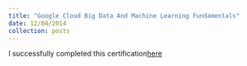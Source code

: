 ```yaml
---
title: "Google Cloud Big Data And Machine Learning Fundamentals"
date: 12/04/2014
collection: posts
---
```


I successfully completed this certification[here](https://www.cloudskillsboost.google/public_profiles/d6d99eb8-26ca-447c-8b05-1b8bbd4e97b3/badges/9769738?utm_medium=social&utm_source=linkedin&utm_campaign=ql-social-share)